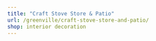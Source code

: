 ```yaml
---
title: "Craft Stove Store & Patio"
url: /greenville/craft-stove-store-and-patio/
shop: interior decoration
---
```

